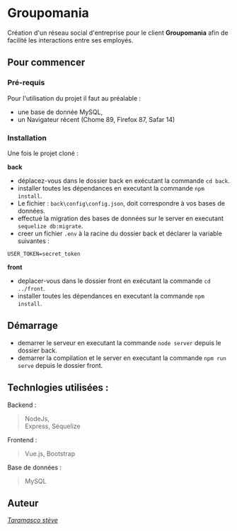# Groupomania


Création d'un réseau social d'entreprise pour le client **Groupomania** afin de facilité les interactions entre ses employés.

## Pour commencer


### Pré-requis

Pour l'utilisation du projet il faut au préalable :  
- une base de donnée MySQL,  
- un Navigateur récent (Chome 89, Firefox 87, Safar 14)

### Installation

 Une fois le projet cloné :  

 **back**
- déplacez-vous dans le dossier back en exécutant la commande `cd back`.
- installer toutes les dépendances en executant la commande `npm install`.
- Le fichier : `back\config\config.json`, doit correspondre à vos bases de données.
- effectué la migration des bases de données sur le server en executant `sequelize db:migrate`.
- creer un fichier `.env` à la racine du dossier back et déclarer la variable suivantes :  
```
USER_TOKEN=secret_token
```
**front**

- deplacer-vous dans le dossier front en exécutant la commande `cd ../front`.
- installer toutes les dépendances en executant la commande `npm install`.

## Démarrage

- demarrer le serveur en executant la commande `node server` depuis le dossier back.
- demarrer la compilation et le server en executant la commande `npm run serve` depuis le dossier front.

## Technlogies utilisées :

Backend :
> NodeJs,  
> Express,
> Séquelize

Frontend :
> Vue.js,
> Bootstrap

Base de données :
> MySQL

## Auteur

*[Taramasco stève](https://github.com/steve-taramasco/groupomania)*